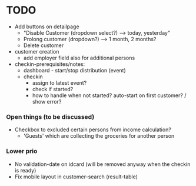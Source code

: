 # TODO

* Add buttons on detailpage
    * "Disable Customer (dropdown select?) --> today, yesterday"
    * Prolong customer (dropdown?) --> 1 month, 2 months?
    * Delete customer
* customer creation
    * add employer field also for additional persons
* checkin-prerequisites/notes:
    * dashboard - start/stop distribution (event)
    * checkin
        * assign to latest event?
        * check if started?
        * how to handle when not started? auto-start on first customer? / show error?

### Open things (to be discussed)

* Checkbox to excluded certain persons from income calculation?
    * 'Guests' which are collecting the groceries for another person

### Lower prio

* No validation-date on idcard (will be removed anyway when the checkin is ready)
* Fix mobile layout in customer-search (result-table)
